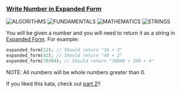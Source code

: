 ### [Write Number in Expanded Form](https://www.codewars.com/kata/5842df8ccbd22792a4000245/php)
![ALGORITHMS](https://img.shields.io/badge/ALGORITHMS-grey)
![FUNDAMENTALS](https://img.shields.io/badge/FUNDAMENTALS-grey)
![MATHEMATICS](https://img.shields.io/badge/MATHEMATICS-grey)
![STRINGS](https://img.shields.io/badge/STRINGS-grey)

You will be given a number and you will need to return it as a string in [Expanded Form](https://www.mathsisfun.com/definitions/expanded-notation.html). 
For example:

```php
expanded_form(12); // Should return "10 + 2"
expanded_form(42); // Should return "40 + 2"
expanded_form(70304); // Should return "70000 + 300 + 4"
```
NOTE: All numbers will be whole numbers greater than 0.

If you liked this kata, check out [part 2](https://www.codewars.com/kata/write-number-in-expanded-form-part-2)!!